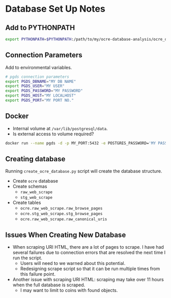 # Database Set Up Notes

## Add to PYTHONPATH

```sh
export PYTHONPATH=$PYTHONPATH:/path/to/my/ocre-database-analysis/ocre_database_analysis/
```



## Connection Parameters
Add to environmental variables.

```sh
# pgds connection parameters
export PGDS_DBNAME="MY DB NAME"
export PGDS_USER="MY USER"
export PGDS_PASSWORD="MY PASSWORD"
export PGDS_HOST="MY LOCALHOST"
export PGDS_PORT="MY PORT NO."
```



## Docker
- Internal volume at `/var/lib/postgresql/data`.
- Is external access to volume required?

```sh
docker run --name pgds -d -p MY_PORT:5432 -e POSTGRES_PASSWORD='MY PASSWORD' postgres
```



## Creating database
Running `create_ocre_database.py` script will create the database structure.

- Create `ocre` database
- Create schemas
    - `raw_web_scrape`
    - `stg_web_scrape`
- Create tables
    - `ocre.raw_web_scrape.raw_browse_pages`
    - `ocre.stg_web_scrape.stg_browse_pages`
    - `ocre.raw_web_scrape.raw_canonical_uris`



## Issues When Creating New Database
- When scraping URI HTML, there are a lot of pages to scrape. I have had several failures due to connection errors that are resolved the next time I run the script.
    - Users will need to we warned about this potential.
    - Redesigning scrape script so that it can be run multiple times from this failure point.
- Another issue with scraping URI HTML: scraping may take over 11 hours when the full database is scraped.
    - I may want to limit to coins with found objects.
